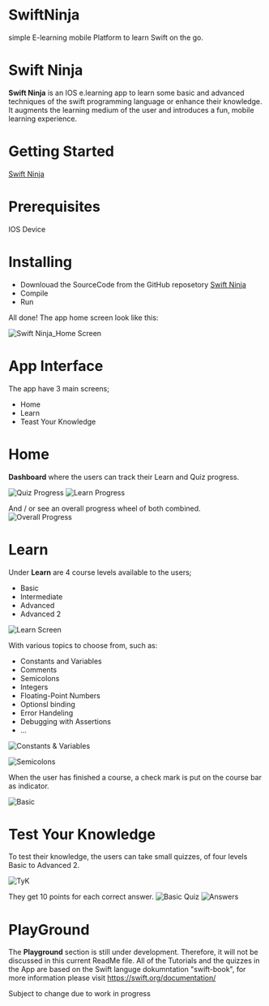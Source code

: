 # SwiftNinja
simple E-learning mobile Platform to learn Swift on the go.
# Swift Ninja
**Swift Ninja** is an IOS e.learning app to learn some basic and advanced techniques of the swift programming language or enhance their knowledge. It augments the learning medium of the user and introduces a fun, mobile learning experience.

# Getting Started
[Swift Ninja](https://github.com/SabahSam/SwiftNinja "Swift Ninjy")

# Prerequisites
IOS Device

# Installing

 * Downlouad the SourceCode from the GitHub reposetory [Swift Ninja](https://github.com/SabahSam/SwiftNinja "Swift Ninjy")
 * Compile
 * Run

All done!
The app home screen look like this: 

![Swift Ninja_Home Screen](https://github.com/SabahSam/SwiftNinja/blob/main/SwiftNinja/Images/HS2.png "SN Homescreen")

# App Interface
The app have 3 main screens;
* Home
* Learn
* Teast Your Knowledge


# Home
**Dashboard** where the users can track their Learn and Quiz progress.

![Quiz Progress](https://github.com/SabahSam/SwiftNinja/blob/main/SwiftNinja/Images/Quiz.jpeg "Quiz")
![Learn Progress](https://github.com/SabahSam/SwiftNinja/blob/main/SwiftNinja/Images/Learn.jpeg "Learn")


And / or see an overall progress wheel of both combined.
![Overall Progress](https://github.com/SabahSam/SwiftNinja/blob/main/SwiftNinja/Images/Overall.jpeg "Overall") 



# Learn
Under **Learn** are 4 course levels available to the users;
* Basic
* Intermediate
* Advanced 
* Advanced 2

![Learn Screen](https://github.com/SabahSam/SwiftNinja/blob/main/SwiftNinja/Images/Learn2.jpeg "Learn Screen")  

With various topics to choose from, such as:
* Constants and Variables
* Comments
* Semicolons
* Integers
* Floating-Point Numbers
* Optionsl binding
* Error Handeling
* Debugging with Assertions
* ...

![Constants & Variables](https://github.com/SabahSam/SwiftNinja/blob/main/SwiftNinja/Images/CV.jpeg "Constants & Variables") 

![Semicolons](https://github.com/SabahSam/SwiftNinja/blob/main/SwiftNinja/Images/Semicolons.jpeg "Semicolons")

When the user has finished a course, a check mark is put on the course bar as indicator.

![Basic](https://github.com/SabahSam/SwiftNinja/blob/main/SwiftNinja/Images/Basic.jpeg "Basic") 


# Test Your Knowledge

To test their knowledge, the users can take small quizzes, of four levels Basic to Advanced 2.

![TyK](https://github.com/SabahSam/SwiftNinja/blob/main/SwiftNinja/Images/Quiz2.jpeg "TyN") 

They get 10 points for each correct answer.
![Basic Quiz](https://github.com/SabahSam/SwiftNinja/blob/main/SwiftNinja/Images/BQ.jpeg "Basic Quiz") 
![Answers](https://github.com/SabahSam/SwiftNinja/blob/main/SwiftNinja/Images/FA.jpeg "Answers") 


# PlayGround
The **Playground** section is still under development. Therefore, it will not be discussed in this current ReadMe file.
All of the Tutorials and the quizzes in the App are based on the Swift languge dokumntation "swift-book", for more information please visit https://swift.org/documentation/

 Subject to change due to work in progress


